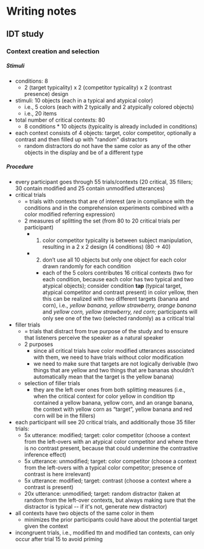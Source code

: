 # Writing notes

## IDT study

### Context creation and selection

##### Stimuli

- conditions: 8 
	- 2 (target typicality) x 2 (competitor typicality) x 2 (contrast presence) design 
- stimuli: 10 objects (each in a typical and atypical color)
	- i.e., 5 colors (each with 2 typically and 2 atypically colored objects)
	- i.e., 20 items
- total number of critical contexts: 80
	- 8 conditions * 10 objects (typicality is already included in conditions)
- each context consists of 4 objects: target, color competitor, optionally a contrast and then filled up with "random" distractors
	- random distractors do not have the same color as any of the other objects in the display and be of a different type

##### Procedure

- every participant goes through 55 trials/contexts (20 critical, 35 fillers; 30 contain modified and 25 contain unmodified utterances)
- critical trials
	- = trials with contexts that are of interest (are in compliance with the conditions and in the comprehension experiments combined with a color modified referring expression)
	- 2 measures of splitting the set (from 80 to 20 critical trials per participant)
		- 1) color competitor typicality is between subject manipulation, resulting in a 2 x 2 design (4 conditions) (80 -> 40)
		- 2) don’t use all 10 objects but only one object for each color drawn randomly for each condition
			- each of the 5 colors contributes 16 critical contexts (two for each condition, because each color has two typical and two atypical objects); consider condition **tap** (typical target, atypical competitor and contrast present) in color yellow, then this can be realized with two different targets (banana and corn), i.e., *yellow banana, yellow strawberry, orange banana* and *yellow corn, yellow strawberry, red corn*; participants will only see one of the two (selected randomly) as a critical trial
- filler trials
	- = trials that distract from true purpose of the study and to ensure that listeners perceive the speaker as a natural speaker
	- 2 purposes
		- since all critical trials have color modified utterances associated with them, we need to have trials without color modification
		- we need to make sure that targets are not logically derivable (two things that are yellow and two things that are bananas shouldn’t automatically mean that the target is the yellow banana)
	- selection of filler trials
		- they are the left over ones from both splitting measures (i.e., when the critical context for color yellow in condition ttp contained a yellow banana, yellow corn, and an orange banana, the context with yellow corn as “target”, yellow banana and red corn will be in the fillers)
- each participant will see 20 critical trials, and additionally those 35 filler trials:
	- 5x utterance: modified; target: color competitor (choose a context from the left-overs with an atypical color competitor and where there is no contrast present, because that could undermine the contrastive inference effect)
	- 5x utterance: unmodified; target: color competitor (choose a context from the left-overs with a typical color competitor; presence of contrast is here irrelevant)
	- 5x utterance: modified; target: contrast (choose a context where a contrast is present)
    - 20x utterance: unmodified; target: random distractor (taken at random from the left-over contexts, but always making sure that the distractor is typical -- if it's not, generate new distractor)
- all contexts have two objects of the same color in them 
	- minimizes the prior participants could have about the potential target given the context
- incongruent trials, i.e., modified ttn and modified tan contexts, can only occur after trial 15 to avoid priming